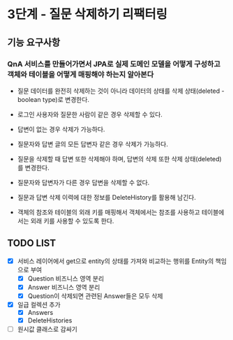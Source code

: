 # 3단계 - 질문 삭제하기 리팩터링

## 기능 요구사항

### QnA 서비스를 만들어가면서 JPA로 실제 도메인 모델을 어떻게 구성하고 객체와 테이블을 어떻게 매핑해야 하는지 알아본다

- 질문 데이터를 완전히 삭제하는 것이 아니라 데이터의 상태를 삭제 상태(deleted - boolean type)로 변경한다.
- 로그인 사용자와 질문한 사람이 같은 경우 삭제할 수 있다.
- 답변이 없는 경우 삭제가 가능하다.
- 질문자와 답변 글의 모든 답변자 같은 경우 삭제가 가능하다.
- 질문을 삭제할 때 답변 또한 삭제해야 하며, 답변의 삭제 또한 삭제 상태(deleted)를 변경한다.
- 질문자와 답변자가 다른 경우 답변을 삭제할 수 없다.
- 질문과 답변 삭제 이력에 대한 정보를 DeleteHistory를 활용해 남긴다.

- 객체의 참조와 테이블의 외래 키를 매핑해서 객체에서는 참조를 사용하고 테이블에서는 외래 키를 사용할 수 있도록 한다.

## TODO LIST

- [X] 서비스 레이어에서 get으로 entity의 상태를 가져와 비교하는 행위를 Entity의 책임으로 부여
  - [X] Question 비즈니스 영역 분리
  - [X] Answer 비즈니스 영역 분리
  - [X] Question이 삭제되면 관련된 Answer들은 모두 삭제
- [X] 일급 컬렉션 추가
  - [X] Answers
  - [X] DeleteHistories
- [ ] 원시값 클래스로 감싸기
